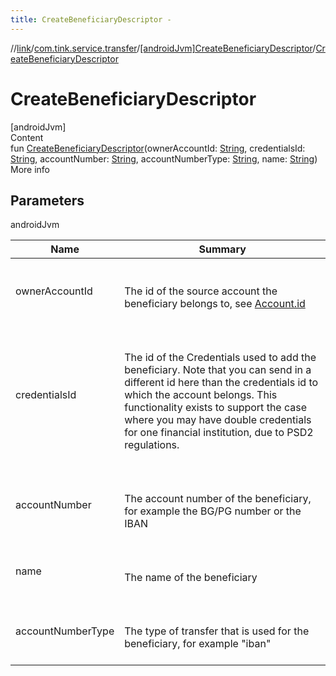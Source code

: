 ```yaml
---
title: CreateBeneficiaryDescriptor -
---
```

//[link](../../index.md)/[com.tink.service.transfer](../index.md)/[[androidJvm]CreateBeneficiaryDescriptor](index.md)/[CreateBeneficiaryDescriptor](-create-beneficiary-descriptor.md)



# CreateBeneficiaryDescriptor  
[androidJvm]  
Content  
fun [CreateBeneficiaryDescriptor](-create-beneficiary-descriptor.md)(ownerAccountId: [String](https://kotlinlang.org/api/latest/jvm/stdlib/kotlin/-string/index.html), credentialsId: [String](https://kotlinlang.org/api/latest/jvm/stdlib/kotlin/-string/index.html), accountNumber: [String](https://kotlinlang.org/api/latest/jvm/stdlib/kotlin/-string/index.html), accountNumberType: [String](https://kotlinlang.org/api/latest/jvm/stdlib/kotlin/-string/index.html), name: [String](https://kotlinlang.org/api/latest/jvm/stdlib/kotlin/-string/index.html))  
More info  


## Parameters  
  
androidJvm  
  
|  Name|  Summary| 
|---|---|
| <a name="com.tink.service.transfer/CreateBeneficiaryDescriptor/CreateBeneficiaryDescriptor/#kotlin.String#kotlin.String#kotlin.String#kotlin.String#kotlin.String/PointingToDeclaration/"></a>ownerAccountId| <a name="com.tink.service.transfer/CreateBeneficiaryDescriptor/CreateBeneficiaryDescriptor/#kotlin.String#kotlin.String#kotlin.String#kotlin.String#kotlin.String/PointingToDeclaration/"></a><br><br>The id of the source account the beneficiary belongs to, see [Account.id](../../com.tink.model.account/[android-jvm]-account/id.md)<br><br>
| <a name="com.tink.service.transfer/CreateBeneficiaryDescriptor/CreateBeneficiaryDescriptor/#kotlin.String#kotlin.String#kotlin.String#kotlin.String#kotlin.String/PointingToDeclaration/"></a>credentialsId| <a name="com.tink.service.transfer/CreateBeneficiaryDescriptor/CreateBeneficiaryDescriptor/#kotlin.String#kotlin.String#kotlin.String#kotlin.String#kotlin.String/PointingToDeclaration/"></a><br><br>The id of the Credentials used to add the beneficiary. Note that you can send in a different id here than the credentials id to which the account belongs. This functionality exists to support the case where you may have double credentials for one financial institution, due to PSD2 regulations.<br><br>
| <a name="com.tink.service.transfer/CreateBeneficiaryDescriptor/CreateBeneficiaryDescriptor/#kotlin.String#kotlin.String#kotlin.String#kotlin.String#kotlin.String/PointingToDeclaration/"></a>accountNumber| <a name="com.tink.service.transfer/CreateBeneficiaryDescriptor/CreateBeneficiaryDescriptor/#kotlin.String#kotlin.String#kotlin.String#kotlin.String#kotlin.String/PointingToDeclaration/"></a><br><br>The account number of the beneficiary, for example the BG/PG number or the IBAN<br><br>
| <a name="com.tink.service.transfer/CreateBeneficiaryDescriptor/CreateBeneficiaryDescriptor/#kotlin.String#kotlin.String#kotlin.String#kotlin.String#kotlin.String/PointingToDeclaration/"></a>name| <a name="com.tink.service.transfer/CreateBeneficiaryDescriptor/CreateBeneficiaryDescriptor/#kotlin.String#kotlin.String#kotlin.String#kotlin.String#kotlin.String/PointingToDeclaration/"></a><br><br>The name of the beneficiary<br><br>
| <a name="com.tink.service.transfer/CreateBeneficiaryDescriptor/CreateBeneficiaryDescriptor/#kotlin.String#kotlin.String#kotlin.String#kotlin.String#kotlin.String/PointingToDeclaration/"></a>accountNumberType| <a name="com.tink.service.transfer/CreateBeneficiaryDescriptor/CreateBeneficiaryDescriptor/#kotlin.String#kotlin.String#kotlin.String#kotlin.String#kotlin.String/PointingToDeclaration/"></a><br><br>The type of transfer that is used for the beneficiary, for example "iban"<br><br>
  
  



